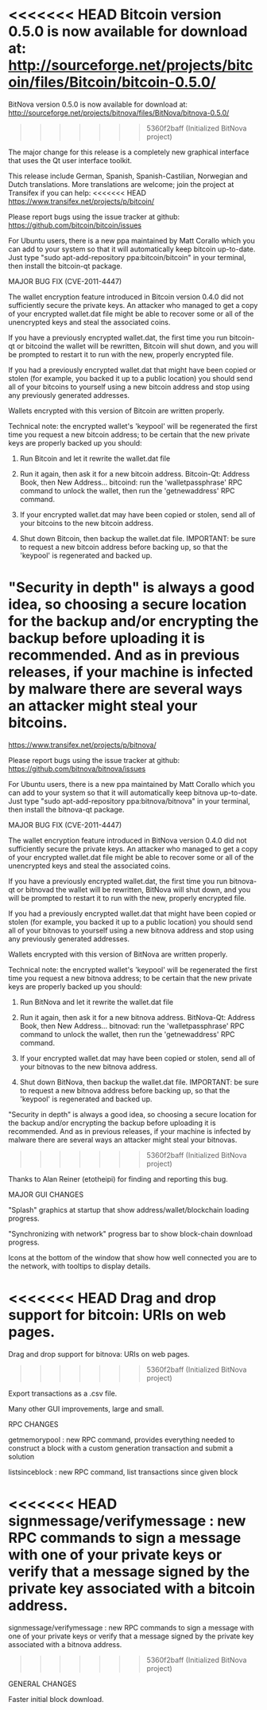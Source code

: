 <<<<<<< HEAD
Bitcoin version 0.5.0 is now available for download at:
http://sourceforge.net/projects/bitcoin/files/Bitcoin/bitcoin-0.5.0/
=======
BitNova version 0.5.0 is now available for download at:
http://sourceforge.net/projects/bitnova/files/BitNova/bitnova-0.5.0/
>>>>>>> 5360f2baff (Initialized BitNova project)

The major change for this release is a completely new graphical interface that uses the Qt user interface toolkit.

This release include German, Spanish, Spanish-Castilian, Norwegian and Dutch translations. More translations are welcome; join the project at Transifex if you can help:
<<<<<<< HEAD
https://www.transifex.net/projects/p/bitcoin/

Please report bugs using the issue tracker at github:
https://github.com/bitcoin/bitcoin/issues

For Ubuntu users, there is a new ppa maintained by Matt Corallo which you can add to your system so that it will automatically keep bitcoin up-to-date.  Just type "sudo apt-add-repository ppa:bitcoin/bitcoin" in your terminal, then install the bitcoin-qt package.

MAJOR BUG FIX  (CVE-2011-4447)

The wallet encryption feature introduced in Bitcoin version 0.4.0 did not sufficiently secure the private keys. An attacker who
managed to get a copy of your encrypted wallet.dat file might be able to recover some or all of the unencrypted keys and steal the
associated coins.

If you have a previously encrypted wallet.dat, the first time you run bitcoin-qt or bitcoind the wallet will be rewritten, Bitcoin will
shut down, and you will be prompted to restart it to run with the new, properly encrypted file.

If you had a previously encrypted wallet.dat that might have been copied or stolen (for example, you backed it up to a public
location) you should send all of your bitcoins to yourself using a new bitcoin address and stop using any previously generated addresses.

Wallets encrypted with this version of Bitcoin are written properly.

Technical note: the encrypted wallet's 'keypool' will be regenerated the first time you request a new bitcoin address; to be certain that the
new private keys are properly backed up you should:

1. Run Bitcoin and let it rewrite the wallet.dat file

2. Run it again, then ask it for a new bitcoin address.
Bitcoin-Qt: Address Book, then New Address...
bitcoind: run the 'walletpassphrase' RPC command to unlock the wallet,  then run the 'getnewaddress' RPC command.

3. If your encrypted wallet.dat may have been copied or stolen, send  all of your bitcoins to the new bitcoin address.

4. Shut down Bitcoin, then backup the wallet.dat file.
IMPORTANT: be sure to request a new bitcoin address before backing up, so that the 'keypool' is regenerated and backed up.

"Security in depth" is always a good idea, so choosing a secure location for the backup and/or encrypting the backup before uploading it is recommended. And as in previous releases, if your machine is infected by malware there are several ways an attacker might steal your bitcoins.
=======
https://www.transifex.net/projects/p/bitnova/

Please report bugs using the issue tracker at github:
https://github.com/bitnova/bitnova/issues

For Ubuntu users, there is a new ppa maintained by Matt Corallo which you can add to your system so that it will automatically keep bitnova up-to-date.  Just type "sudo apt-add-repository ppa:bitnova/bitnova" in your terminal, then install the bitnova-qt package.

MAJOR BUG FIX  (CVE-2011-4447)

The wallet encryption feature introduced in BitNova version 0.4.0 did not sufficiently secure the private keys. An attacker who
managed to get a copy of your encrypted wallet.dat file might be able to recover some or all of the unencrypted keys and steal the
associated coins.

If you have a previously encrypted wallet.dat, the first time you run bitnova-qt or bitnovad the wallet will be rewritten, BitNova will
shut down, and you will be prompted to restart it to run with the new, properly encrypted file.

If you had a previously encrypted wallet.dat that might have been copied or stolen (for example, you backed it up to a public
location) you should send all of your bitnovas to yourself using a new bitnova address and stop using any previously generated addresses.

Wallets encrypted with this version of BitNova are written properly.

Technical note: the encrypted wallet's 'keypool' will be regenerated the first time you request a new bitnova address; to be certain that the
new private keys are properly backed up you should:

1. Run BitNova and let it rewrite the wallet.dat file

2. Run it again, then ask it for a new bitnova address.
BitNova-Qt: Address Book, then New Address...
bitnovad: run the 'walletpassphrase' RPC command to unlock the wallet,  then run the 'getnewaddress' RPC command.

3. If your encrypted wallet.dat may have been copied or stolen, send  all of your bitnovas to the new bitnova address.

4. Shut down BitNova, then backup the wallet.dat file.
IMPORTANT: be sure to request a new bitnova address before backing up, so that the 'keypool' is regenerated and backed up.

"Security in depth" is always a good idea, so choosing a secure location for the backup and/or encrypting the backup before uploading it is recommended. And as in previous releases, if your machine is infected by malware there are several ways an attacker might steal your bitnovas.
>>>>>>> 5360f2baff (Initialized BitNova project)

Thanks to Alan Reiner (etotheipi) for finding and reporting this bug.

MAJOR GUI CHANGES

"Splash" graphics at startup that show address/wallet/blockchain loading progress.

"Synchronizing with network" progress bar to show block-chain download progress.

Icons at the bottom of the window that show how well connected you are to the network, with tooltips to display details.

<<<<<<< HEAD
Drag and drop support for bitcoin: URIs on web pages.
=======
Drag and drop support for bitnova: URIs on web pages.
>>>>>>> 5360f2baff (Initialized BitNova project)

Export transactions as a .csv file.

Many other GUI improvements, large and small.

RPC CHANGES

getmemorypool : new RPC command, provides everything needed to construct a block with a custom generation transaction and submit a solution

listsinceblock : new RPC command, list transactions since given block

<<<<<<< HEAD
signmessage/verifymessage : new RPC commands to sign a message with one of your private keys or verify that a message signed by the private key associated with a bitcoin address.
=======
signmessage/verifymessage : new RPC commands to sign a message with one of your private keys or verify that a message signed by the private key associated with a bitnova address.
>>>>>>> 5360f2baff (Initialized BitNova project)

GENERAL CHANGES

Faster initial block download.
